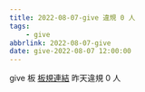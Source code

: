 ```yaml
---
title: 2022-08-07-give 違規 0 人
tags:
    - give
abbrlink: 2022-08-07-give
date: give-2022-08-07 12:00:00
---
```

give 板 [板規連結](https://www.ptt.cc/bbs/give/M.1612495900.A.C32.html)
昨天違規 0 人
